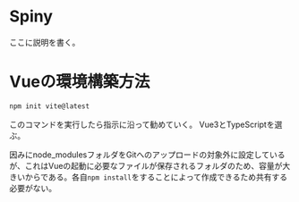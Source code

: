 # Spiny

ここに説明を書く。


# Vueの環境構築方法

```sh
npm init vite@latest
```

このコマンドを実行したら指示に沿って勧めていく。
Vue3とTypeScriptを選ぶ。

因みにnode_modulesフォルダをGitへのアップロードの対象外に設定しているが、これはVueの起動に必要なファイルが保存されるフォルダのため、容量が大きいからである。各自`npm install`をすることによって作成できるため共有する必要がない。
